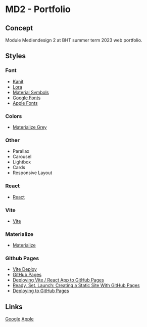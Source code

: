 # MD2 - Portfolio

## Concept

Module Mediendesign 2 at BHT summer term 2023 web portfolio.

## Styles

### Font

- [Kanit](https://fonts.google.com/specimen/Kanit)
- [Lora](https://fonts.google.com/specimen/Lora)
- [Material Symbols](https://fonts.google.com/icons?icon.query=web&icon.set=Material+Symbols)
- [Google Fonts](https://fonts.google.com/)
- [Apple Fonts](https://developer.apple.com/fonts/)

### Colors

- [Materialize Grey](https://materializecss.com/color.html)

### Other

- Parallax
- Carousel
- Lightbox
- Cards
- Responsive Layout

### React

- [React](https://react.dev/)

### Vite

- [Vite](https://vitejs.dev/)

### Materialize

- [Materialize](https://materializecss.com/)

### Github Pages

- [Vite Deploy](https://vitejs.dev/guide/static-deploy.html)
- [GitHub Pages](https://pages.github.com/)
- [Deploying Vite / React App to GitHub Pages](https://dev.to/rashidshamloo/deploying-vite-react-app-to-github-pages-35hf)
- [Ready, Set, Launch: Creating a Static Site With GitHub Pages](https://kinsta.com/blog/github-pages/)
- [Deploying to GitHub Pages](https://www.codecademy.com/article/f1-u3-github-pages)

## Links

[Google](https://bard.google.com/)
[Apple](https://apple.com/de/)